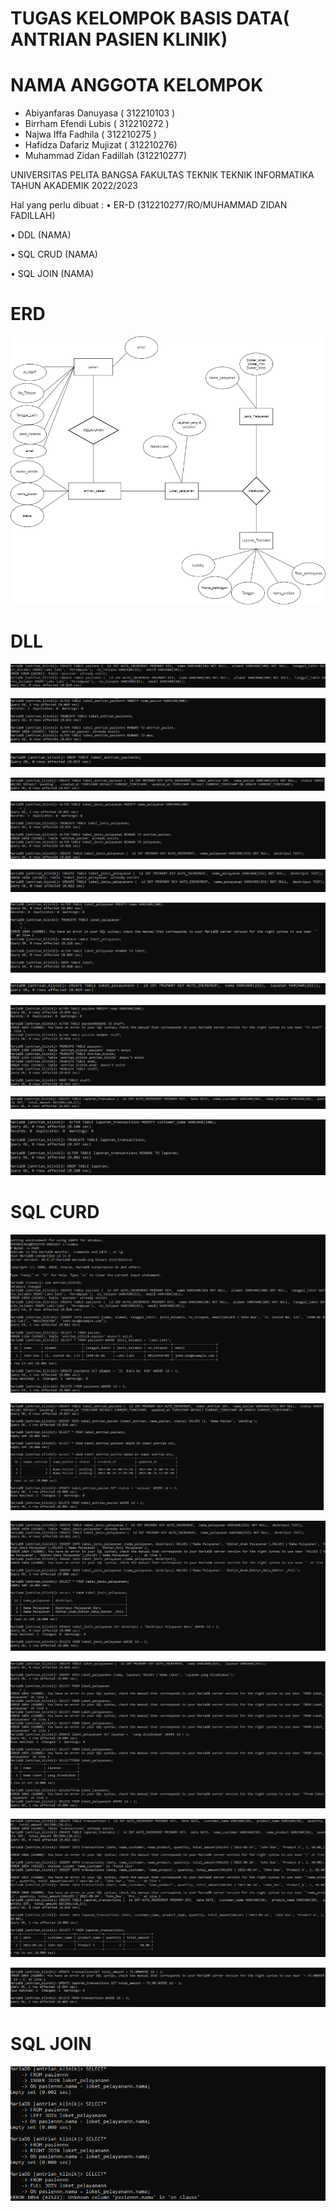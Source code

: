 # TUGAS KELOMPOK BASIS DATA( ANTRIAN PASIEN KLINIK)

# NAMA ANGGOTA KELOMPOK 

- Abiyanfaras Danuyasa ( 312210103 )
- Birrham Efendi Lubis ( 312210272 )
- Najwa Iffa Fadhila ( 312210275 )
- Hafidza Dafariz Mujizat ( 312210276)
- Muhammad Zidan Fadillah (312210277)

UNIVERSITAS PELITA BANGSA FAKULTAS TEKNIK TEKNIK INFORMATIKA TAHUN AKADEMIK 2022/2023

Hal yang perlu dibuat : 
• ER-D (312210277/RO/MUHAMMAD ZIDAN FADILLAH) 

• DDL (NAMA) 

• SQL CRUD (NAMA) 

• SQL JOIN (NAMA)

# ERD 

![gambar1](BD-GAMBAR/ERD.png)

# DLL
![gambar1](BD-GAMBAR/BD-DDL-7.png)

![gambar1](BD-GAMBAR/BD-DDL-1.png)

![gambar1](BD-GAMBAR/BD-DDL-2.png)

![gambar1](BD-GAMBAR/BD-DDL-8.png)

![gambar1](BD-GAMBAR/BD-DDL-3.png)

![gambar1](BD-GAMBAR/BD-DDL-9.png)

![gambar1](BD-GAMBAR/BD-DDL-4.png)

![gambar1](BD-GAMBAR/BD-DDL-10.png)

![gambar1](BD-GAMBAR/BD-DDL-5.png)

![gambar1](BD-GAMBAR/BD-DDL-11.png)

![gambar1](BD-GAMBAR/BD-DDL-6.png)

# SQL CURD

![gambar1](BD-GAMBAR/BD-1.png)

![gambar1](BD-GAMBAR/BD-2.png)

![gambar1](BD-GAMBAR/BD-3.png)

![gambar1](BD-GAMBAR/BD-4.png)

![gambar1](BD-GAMBAR/BD-5.png)

![gambar1](BD-GAMBAR/BD-6.png)

# SQL JOIN


![gambar1](BD-GAMBAR/BD-JOIN-7.png)
